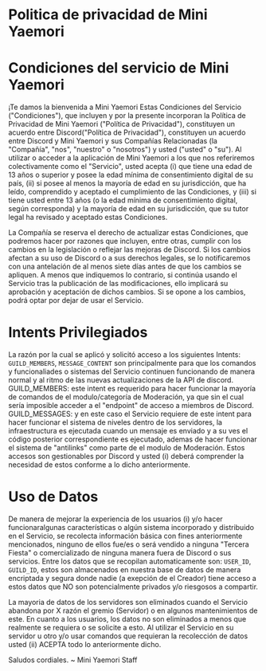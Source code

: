 # Politica de privacidad de Mini Yaemori

# Condiciones del servicio de Mini Yaemori

¡Te damos la bienvenida a Mini Yaemori Estas Condiciones del Servicio ("Condiciones"), que incluyen y por la presente incorporan la Política de Privacidad de Mini Yaemori ("Política de Privacidad"), constituyen un acuerdo entre Discord("Política de Privacidad"), constituyen un acuerdo entre Discord y Mini Yaemori y sus Compañías Relacionadas (la "Compañía", "nos", "nuestro" o "nosotros") y usted ("usted" o "su"). Al utilizar o acceder a la aplicación de Mini Yaemori a los que nos referiremos colectivamente como el "Servicio", usted acepta (i) que tiene una edad de 13 años o superior y posee la edad mínima de consentimiento digital de su país, (ii) si posee al menos la mayoría de edad en su jurisdicción, que ha leído, comprendido y aceptado el cumplimiento de las Condiciones, y (iii) si tiene usted entre 13 años (o la edad mínima de consentimiento digital, según corresponda) y la mayoría de edad en su jurisdicción, que su tutor legal ha revisado y aceptado estas Condiciones.

La Compañía se reserva el derecho de actualizar estas Condiciones, que podremos hacer por razones que incluyen, entre otras, cumplir con los cambios en la legislación o reflejar las mejoras de Discord. Si los cambios afectan a su uso de Discord o a sus derechos legales, se lo notificaremos con una antelación de al menos siete días antes de que los cambios se apliquen. A menos que indiquemos lo contrario, si continúa usando el Servicio tras la publicación de las modificaciones, ello implicará su aprobación y aceptación de dichos cambios. Si se opone a los cambios, podrá optar por dejar de usar el Servicio.

# Intents Privilegiados
La razón por la cual se aplicó y solicitó acceso a los siguientes Intents: `GUILD_MEMBERS`, `MESSAGE_CONTENT` son principalmente para que los comandos y funcionaliades o sistemas del Servicio continuen funcionando de manera normal y al ritmo de las nuevas actualizaciones de la API de discord. GUILD_MEMBERS: este intent es requerido para hacer funcionar la mayoría de comandos de el modulo/categoría de Moderación, ya que sin el cual sería imposible acceder a el "endpoint" de acceso a miembros de Discord. GUILD_MESSAGES: y en este caso el Servicio requiere de este intent para hacer funcionar el sistema de niveles dentro de los servidores, la infraestructura es ejecutada cuando un mensaje es enviado y a su ves el código posterior correspondiente es ejecutado, ademas de hacer funcionar el sistema de "antilinks" como parte de el modulo de Moderación.
Estos accesos son gestionables por Discord y usted (i) deberá comprender la necesidad de estos conforme a lo dicho anteriormente.

# Uso de Datos 
De manera de mejorar la experiencia de los usuarios (i) y/o hacer funcionaralgunas características o algún sistema incorporado y distribuido en el Servicio, se recolecta información básica con fines anteriormente mencionados, ninguno de ellos fue/es o será vendido a ninguna "Tercera Fiesta" o comercializado de ninguna manera fuera de Discord o sus servicios. Entre los datos que se recopilan automaticamente son: `USER_ID`, `GUILD_ID`, estos son almacenados en nuestra base de datos de manera encriptada y segura donde nadie (a exepción de el Creador) tiene acceso a estos datos que NO son potencialmente privados y/o riesgosos a compartir.

La mayoria de datos de los servidores son eliminados cuando el Servicio abandona por X razón el gremio (Servidor) o en algunos mantenimientos de este. En cuanto a los usuarios, los datos no son eliminados a menos que realmente se requiera o se solicite a esto. Al utilizar el Servicio en su servidor u otro y/o usar comandos que requieran la recolección de datos usted (ii) ACEPTA todo lo anteriormente dicho.

Saludos cordiales.
~ Mini Yaemori Staff
